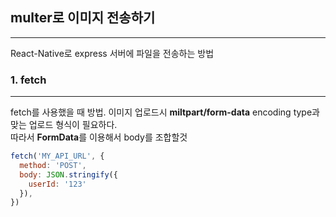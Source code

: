 ## multer로 이미지 전송하기
***
React-Native로 express 서버에 파일을 전송하는 방법
### 1. fetch
***
fetch를 사용했을 때 방법. 이미지 업로드시 **miltpart/form-data** encoding type과 맞는 업로드 형식이 필요하다.  
따라서 **FormData**를 이용해서 body를 조합할것 

```js
fetch('MY_API_URL', {
  method: 'POST',
  body: JSON.stringify({
    userId: '123'
  }),
})
```